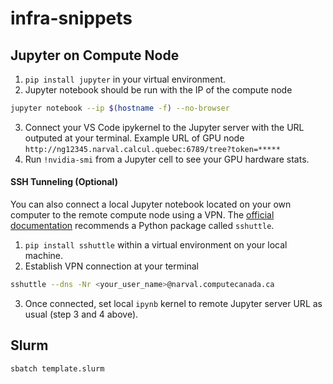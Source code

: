 # infra-snippets
 
## Jupyter on Compute Node

1. `pip install jupyter` in your virtual environment.
2. Jupyter notebook should be run with the IP of the compute node 
```bash
jupyter notebook --ip $(hostname -f) --no-browser
```
3. Connect your VS Code ipykernel to the Jupyter server with the URL outputed at your terminal. Example URL of GPU node
`http://ng12345.narval.calcul.quebec:6789/tree?token=*****` 
4. Run `!nvidia-smi` from a Jupyter cell to see your GPU hardware stats.


#### SSH Tunneling (Optional)
You can also connect a local Jupyter notebook located on your own computer to the remote compute node using a VPN. The [official documentation](https://docs.alliancecan.ca/wiki/JupyterNotebook) recommends a Python package called `sshuttle`.

1. `pip install sshuttle` within a virtual environment on your local machine.
2. Establish VPN connection at your terminal 
```bash
sshuttle --dns -Nr <your_user_name>@narval.computecanada.ca
```
3. Once connected, set local `ipynb` kernel to remote Jupyter server URL as usual (step 3 and 4 above).

## Slurm 

`sbatch template.slurm`